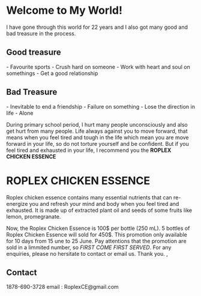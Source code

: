<h1>Welcome to My World!</h1> 
I have gone through this world for 22 years and I also got many good and bad treasure in the process.
<h2> Good treasure </h2>
- Favourite sports
- Crush hard on someone
- Work with heart and soul on somethings
- Get a good relationship
 <h2> Bad Treasure </h2>
- Inevitable to end a friendship
- Failure on something
- Lose the direction in life
- Alone
 
During primary school period, I hurt many people unconsciously and also get hurt from many people. Life always against you to move forward, that means when you feel tired and tough in the life which mean you are move forward in your life, so do not torture yourself and be confident. But if you feel tired and exhausted in your life, I recommend you the **ROPLEX CHICKEN ESSENCE** 

<h1> ROPLEX CHICKEN ESSENCE </h1>
Roplex chicken essence contains many essential nutrients that can re-energize you and refresh your mind and body when you feel tired and exhausted. It is made up of extracted plant oil and seeds of some fruits like lemon, promegranate. 

Now, the Roplex Chicken Essence is 100$ per bottle (250 mL). 5 bottles of Roplex Chicken Essence will sold for 450$. This promotion only available for 10 days from 15 une to 25 June. Pay attentions that the promotion are sold in a limmited number, so _FIRST COME FIRST SERVED_. For any enquiries, please no hersitate to contact or email us. Thank you.
,
<h2> Contact </h2>
1878-690-3728
email : RoplexCE@gmail.com

  


